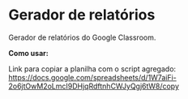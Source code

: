 # Gerador de relatórios
Gerador de relatórios do Google Classroom.

**Como usar:**

Link para copiar a planilha com o script agregado:
https://docs.google.com/spreadsheets/d/1W7aiFi-2o6jtOwM2oLmcI9DHjqRdftnhCWJyQgj6tW8/copy

